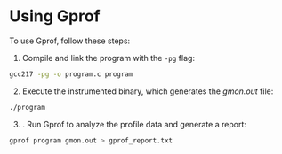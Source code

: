# Using Gprof

To use Gprof, follow these steps:

1. Compile and link the program with the `-pg` flag:

```bash
gcc217 -pg -o program.c program
```

2. Execute the instrumented binary, which generates the _gmon.out_ file:

```bash
./program
```

3. . Run Gprof to analyze the profile data and generate a report:

```bash
gprof program gmon.out > gprof_report.txt
```

